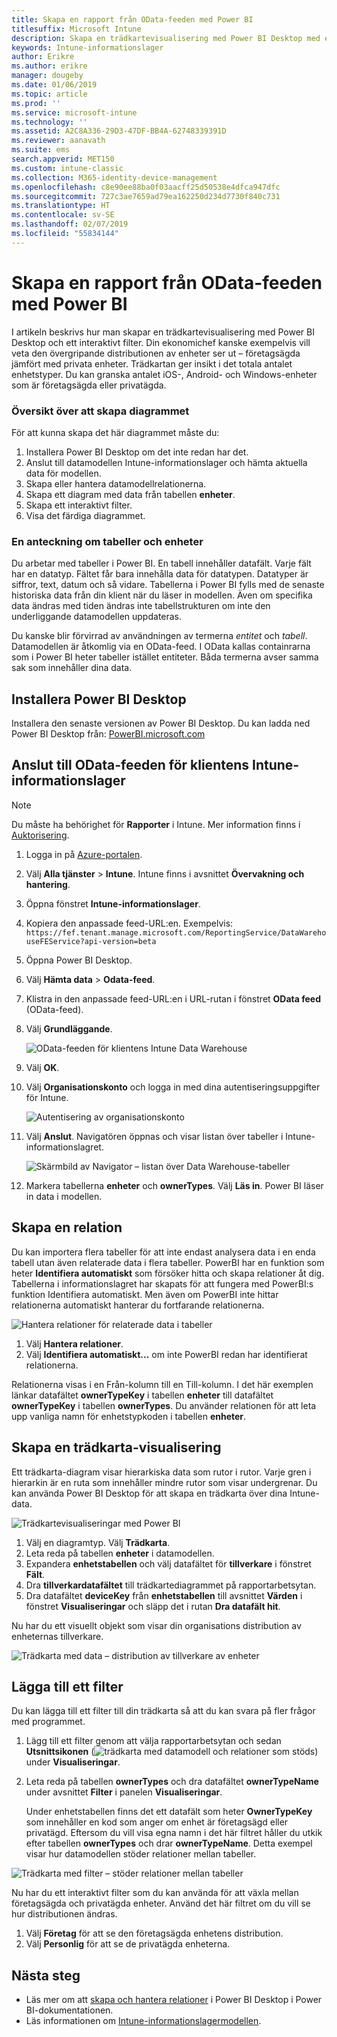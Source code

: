 ```yaml
---
title: Skapa en rapport från OData-feeden med Power BI
titlesuffix: Microsoft Intune
description: Skapa en trädkartevisualisering med Power BI Desktop med ett interaktivt filter från API:t för Intune-informationslager.
keywords: Intune-informationslager
author: Erikre
ms.author: erikre
manager: dougeby
ms.date: 01/06/2019
ms.topic: article
ms.prod: ''
ms.service: microsoft-intune
ms.technology: ''
ms.assetid: A2C8A336-29D3-47DF-BB4A-62748339391D
ms.reviewer: aanavath
ms.suite: ems
search.appverid: MET150
ms.custom: intune-classic
ms.collection: M365-identity-device-management
ms.openlocfilehash: c8e90ee88ba0f03aacff25d50538e4dfca947dfc
ms.sourcegitcommit: 727c3ae7659ad79ea162250d234d7730f840c731
ms.translationtype: HT
ms.contentlocale: sv-SE
ms.lasthandoff: 02/07/2019
ms.locfileid: "55834144"
---
```

# <a name="create-a-report-from-the-odata-feed-with-power-bi"></a>Skapa en rapport från OData-feeden med Power BI

I artikeln beskrivs hur man skapar en trädkartevisualisering med Power BI Desktop och ett interaktivt filter. Din ekonomichef kanske exempelvis vill veta den övergripande distributionen av enheter ser ut – företagsägda jämfört med privata enheter. Trädkartan ger insikt i det totala antalet enhetstyper. Du kan granska antalet iOS-, Android- och Windows-enheter som är företagsägda eller privatägda.

### <a name="overview-of-creating-the-chart"></a>Översikt över att skapa diagrammet

För att kunna skapa det här diagrammet måste du:
1. Installera Power BI Desktop om det inte redan har det.
2. Anslut till datamodellen Intune-informationslager och hämta aktuella data för modellen.
3. Skapa eller hantera datamodellrelationerna.
4. Skapa ett diagram med data från tabellen **enheter**.
5. Skapa ett interaktivt filter.
6. Visa det färdiga diagrammet.

### <a name="a-note-about-tables-and-entities"></a>En anteckning om tabeller och enheter

Du arbetar med tabeller i Power BI. En tabell innehåller datafält. Varje fält har en datatyp. Fältet får bara innehålla data för datatypen. Datatyper är siffror, text, datum och så vidare. Tabellerna i Power BI fylls med de senaste historiska data från din klient när du läser in modellen. Även om specifika data ändras med tiden ändras inte tabellstrukturen om inte den underliggande datamodellen uppdateras.

Du kanske blir förvirrad av användningen av termerna _entitet_ och _tabell_. Datamodellen är åtkomlig via en OData-feed. I OData kallas containrarna som i Power BI heter tabeller istället entiteter. Båda termerna avser samma sak som innehåller dina data.

## <a name="install-power-bi-desktop"></a>Installera Power BI Desktop

Installera den senaste versionen av Power BI Desktop. Du kan ladda ned Power BI Desktop från: [PowerBI.microsoft.com](https://powerbi.microsoft.com/desktop)

## <a name="connect-to-the-odata-feed-for-the-intune-data-warehouse-for-your-tenant"></a>Anslut till OData-feeden för klientens Intune-informationslager

> [!Note]  
> Du måste ha behörighet för **Rapporter** i Intune. Mer information finns i [Auktorisering](reports-api-url.md).

1. Logga in på [Azure-portalen](https://portal.azure.com).
2. Välj **Alla tjänster** > **Intune**. Intune finns i avsnittet **Övervakning och hantering**.
3. Öppna fönstret **Intune-informationslager**.
4. Kopiera den anpassade feed-URL:en. Exempelvis: `https://fef.tenant.manage.microsoft.com/ReportingService/DataWarehouseFEService?api-version=beta`
5. Öppna Power BI Desktop.
6. Välj **Hämta data** > **Odata-feed**.
7. Klistra in den anpassade feed-URL:en i URL-rutan i fönstret **OData feed** (OData-feed).
8. Välj **Grundläggande**.

    ![OData-feeden för klientens Intune Data Warehouse](media/reports-create-01-odatafeed.png)

9. Välj **OK**.
10. Välj **Organisationskonto** och logga in med dina autentiseringsuppgifter för Intune.

    ![Autentisering av organisationskonto](media/reports-create-02-org-account.png)

11. Välj **Anslut**. Navigatören öppnas och visar listan över tabeller i Intune-informationslagret.

    ![Skärmbild av Navigator – listan över Data Warehouse-tabeller](media/reports-create-02-loadentities.png)

12. Markera tabellerna **enheter** och **ownerTypes**.  Välj **Läs in**. Power BI läser in data i modellen.

## <a name="create-a-relationship"></a>Skapa en relation

Du kan importera flera tabeller för att inte endast analysera data i en enda tabell utan även relaterade data i flera tabeller.  PowerBI har en funktion som heter **Identifiera automatiskt** som försöker hitta och skapa relationer åt dig. Tabellerna i informationslagret har skapats för att fungera med PowerBI:s funktion Identifiera automatiskt. Men även om PowerBI inte hittar relationerna automatiskt hanterar du fortfarande relationerna.

![Hantera relationer för relaterade data i tabeller](media/reports-create-03-managerelationships.png)

1. Välj **Hantera relationer**.
2. Välj **Identifiera automatiskt...** om inte PowerBI redan har identifierat relationerna.

Relationerna visas i en Från-kolumn till en Till-kolumn. I det här exemplen länkar datafältet **ownerTypeKey** i tabellen **enheter** till datafältet **ownerTypeKey** i tabellen **ownerTypes**. Du använder relationen för att leta upp vanliga namn för enhetstypkoden i tabellen **enheter**.

## <a name="create-a-treemap-visualization"></a>Skapa en trädkarta-visualisering

Ett trädkarta-diagram visar hierarkiska data som rutor i rutor. Varje gren i hierarkin är en ruta som innehåller mindre rutor som visar undergrenar. Du kan använda Power BI Desktop för att skapa en trädkarta över dina Intune-data.

![Trädkartevisualiseringar med Power BI](media/reports-create-03-treemap.png)

1. Välj en diagramtyp. Välj **Trädkarta**.
2. Leta reda på tabellen **enheter** i datamodellen.
3. Expandera **enhetstabellen** och välj datafältet för **tillverkare** i fönstret **Fält**.
4. Dra **tillverkardatafältet** till trädkartediagrammet på rapportarbetsytan.
5. Dra datafältet **deviceKey** från **enhetstabellen** till avsnittet **Värden** i fönstret **Visualiseringar** och släpp det i rutan **Dra datafält hit**.  

Nu har du ett visuellt objekt som visar din organisations distribution av enheternas tillverkare.

![Trädkarta med data – distribution av tillverkare av enheter](media/reports-create-06-treemapwdata.png)

## <a name="add-a-filter"></a>Lägga till ett filter

Du kan lägga till ett filter till din trädkarta så att du kan svara på fler frågor med programmet.


1. Lägg till ett filter genom att välja rapportarbetsytan och sedan **Utsnittsikonen** (![trädkarta med datamodell och relationer som stöds](media/reports-create-slicer.png)) under **Visualiseringar**.
2. Leta reda på tabellen **ownerTypes** och dra datafältet **ownerTypeName** under avsnittet **Filter** i panelen **Visualiseringar**.  

   Under enhetstabellen finns det ett datafält som heter **OwnerTypeKey** som innehåller en kod som anger om enhet är företagsägd eller privatägd. Eftersom du vill visa egna namn i det här filtret håller du utkik efter tabellen **ownerTypes** och drar **ownerTypeName**. Detta exempel visar hur datamodellen stöder relationer mellan tabeller.

![Trädkarta med filter – stöder relationer mellan tabeller](media/reports-create-08_ownertype.png)

Nu har du ett interaktivt filter som du kan använda för att växla mellan företagsägda och privatägda enheter. Använd det här filtret om du vill se hur distributionen ändras.

1. Välj **Företag** för att se den företagsägda enhetens distribution.
2. Välj **Personlig** för att se de privatägda enheterna.

## <a name="next-steps"></a>Nästa steg

 - Läs mer om att [skapa och hantera relationer](https://powerbi.microsoft.com/documentation/powerbi-desktop-create-and-manage-relationships/) i Power BI Desktop i Power BI-dokumentationen.
 - Läs informationen om [Intune-informationslagermodellen](https://docs.microsoft.com/intune/reports-ref-data-model).
